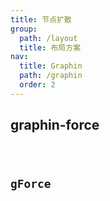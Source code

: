 ```yaml
---
title: 节点扩散
group:
  path: /layout
  title: 布局方案
nav:
  title: Graphin
  path: /graphin
  order: 2
---
```


## graphin-force

<code src='./demos/graphin-force.tsx'>

## gForce

<code src='./demos/g-force.tsx'>
